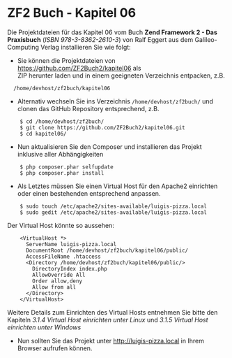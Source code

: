 ZF2 Buch - Kapitel 06
=====================

Die Projektdateien für das Kapitel 06 vom Buch **Zend Framework 2 - Das
Praxisbuch** (*ISBN 978-3-8362-2610-3*) von Ralf Eggert 
aus dem Galileo-Computing Verlag installieren Sie wie folgt:

* Sie können die Projektdateien von https://github.com/ZF2Buch2/kapitel06 als  
  ZIP herunter laden und in einem geeigneten Verzeichnis entpacken, z.B.
```
  /home/devhost/zf2buch/kapitel06
```
  
* Alternativ wechseln Sie ins Verzeichnis `/home/devhost/zf2buch/` und clonen das
  GitHub Repository entsprechend, z.B.
```
    $ cd /home/devhost/zf2buch/
    $ git clone https://github.com/ZF2Buch2/kapitel06.git
    $ cd kapitel06/
```
  
* Nun aktualisieren Sie den Composer und installieren das Projekt inklusive
  aller Abhängigkeiten
```
    $ php composer.phar selfupdate
    $ php composer.phar install
```

* Als Letztes müssen Sie einen Virtual Host für den Apache2 einrichten oder einen
  bestehenden entsprechend anpassen.
```
    $ sudo touch /etc/apache2/sites-available/luigis-pizza.local
    $ sudo gedit /etc/apache2/sites-available/luigis-pizza.local
```
  Der Virtual Host könnte so aussehen:
```
    <VirtualHost *>
      ServerName luigis-pizza.local
      DocumentRoot /home/devhost/zf2buch/kapitel06/public/
      AccessFileName .htaccess
      <Directory /home/devhost/zf2buch/kapitel06/public/>
        DirectoryIndex index.php
        AllowOverride All
        Order allow,deny
        Allow from all
      </Directory>
    </VirtualHost>
```
  Weitere Details zum Einrichten des Virtual Hosts entnehmen Sie bitte den 
  Kapiteln *3.1.4 Virtual Host einrichten unter Linux* und *3.1.5 Virtual Host 
  einrichten unter Windows*
  
* Nun sollten Sie das Projekt unter http://luigis-pizza.local in Ihrem Browser 
  aufrufen können.
